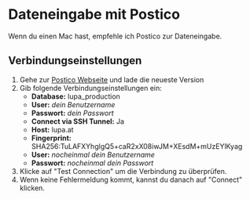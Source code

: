 # Dateneingabe mit Postico

Wenn du einen Mac hast, empfehle ich Postico zur Dateneingabe.

## Verbindungseinstellungen

1. Gehe zur [Postico Webseite](https://eggerapps.at/postico/) und lade die neueste Version
2. Gib folgende Verbindungseinstellungen ein:
   - **Database:** lupa_production
   - **User:** *dein Benutzername*
   - **Passwort:** *dein Passwort*
   - **Connect via SSH Tunnel:** Ja
   - **Host:** lupa.at
   - **Fingerprint:** SHA256:TuLAFXYhglgQ5+caR2xX08iwJM+XEsdM+mUzEYlKyag
   - **User:** *nocheinmal dein Benutzername*
   - **Passwort:** *nocheinmal dein Passwort*
3. Klicke auf "Test Connection" um die Verbindung zu überprüfen.
4. Wenn keine Fehlermeldung kommt, kannst du danach auf "Connect" klicken.
